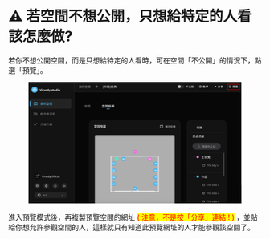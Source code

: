 # ⚠️  若空間不想公開，只想給特定的人看該怎麼做?

若你不想公開空間，而是只想給特定的人看時，可在空間「不公開」的情況下，點選「預覽」。

<figure><img src="../../.gitbook/assets/Frame 46.png" alt=""><figcaption></figcaption></figure>

進入預覽模式後，再複製預覽空間的網址 <mark style="color:red;">( 注意，不是按「分享」連結 ! )</mark> ，並貼給你想允許參觀空間的人，這樣就只有知道此預覽網址的人才能參觀該空間了。

<figure><img src="../../.gitbook/assets/Frame 50.png" alt=""><figcaption></figcaption></figure>

